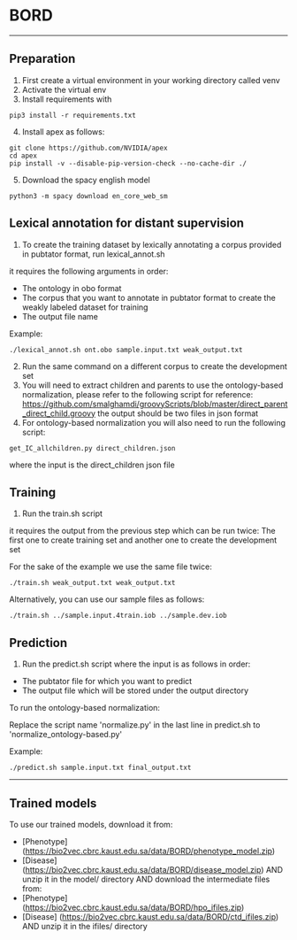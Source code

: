 # BORD
***
## Preparation
1. First create a virtual environment in your working directory called venv
2. Activate the virtual env
3. Install requirements with
```
pip3 install -r requirements.txt
```
4. Install apex as follows:
```
git clone https://github.com/NVIDIA/apex
cd apex
pip install -v --disable-pip-version-check --no-cache-dir ./
```
5. Download the spacy english model
```
python3 -m spacy download en_core_web_sm
```

## Lexical annotation for distant supervision
1. To create the training dataset by lexically annotating a corpus provided in pubtator format, run lexical_annot.sh 
 
 it requires the following arguments in order:
 - The ontology in obo format
 - The corpus that you want to annotate in pubtator format to create the weakly labeled dataset for training
 - The output file name

Example:
```
./lexical_annot.sh ont.obo sample.input.txt weak_output.txt
```
2. Run the same command on a different corpus to create the development set
3. You will need to extract children and parents to use the ontology-based normalization, please refer to the following script for reference:
https://github.com/smalghamdi/groovyScripts/blob/master/direct_parent_direct_child.groovy
the output should be two files in json format
4. For ontology-based normalization you will also need to run the following script:
```
get_IC_allchildren.py direct_children.json
```
where the input is the direct_children json file

## Training
1. Run the train.sh script

it requires the output from the previous step which can be run twice: The first one to create training set and another one to create the development set

For the sake of the example we use the same file twice:
```
./train.sh weak_output.txt weak_output.txt 
```
Alternatively, you can use our sample files as follows:
```
./train.sh ../sample.input.4train.iob ../sample.dev.iob
```

## Prediction
1. Run the predict.sh script
where the input is as follows in order:
- The pubtator file for which you want to predict
- The output file which will be stored under the output directory

To run the ontology-based normalization:

Replace the script name 'normalize.py' in the last line in predict.sh to 'normalize_ontology-based.py' 

Example: 
```
./predict.sh sample.input.txt final_output.txt
```

***
## Trained models
To use our trained models, download it from:
- [Phenotype] (https://bio2vec.cbrc.kaust.edu.sa/data/BORD/phenotype_model.zip)
- [Disease] (https://bio2vec.cbrc.kaust.edu.sa/data/BORD/disease_model.zip)
AND unzip it in the model/ directory
AND download the intermediate files from:
- [Phenotype] (https://bio2vec.cbrc.kaust.edu.sa/data/BORD/hpo_ifiles.zip)
- [Disease] (https://bio2vec.cbrc.kaust.edu.sa/data/BORD/ctd_ifiles.zip)
AND unzip it in the ifiles/ directory

